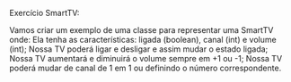 
Exercício SmartTV:

Vamos criar um exemplo de uma classe para representar uma SmartTV onde:
Ela tenha as características: ligada (boolean), canal (int) e volume (int);
Nossa TV poderá ligar e desligar e assim mudar o estado ligada;
Nossa TV aumentará e diminuirá o volume sempre em +1 ou -1;
Nossa TV poderá mudar de canal de 1 em 1 ou definindo o número correspondente.